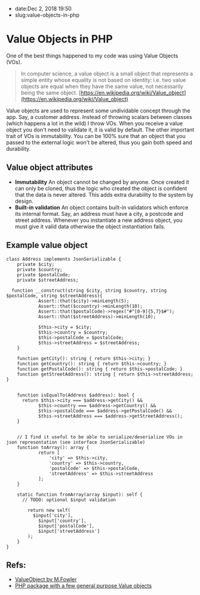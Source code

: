 - date:Dec 2, 2018 19:50
- slug:value-objects-in-php
# Value Objects in PHP
One of the best things happened to my code was using Value Objects (VOs). 

> In computer science, a value object is a small object that represents a simple entity whose equality is not based on identity: i.e. two value objects are equal when they have the same value, not necessarily being the same object.
[https://en.wikipedia.org/wiki/Value_object](https://en.wikipedia.org/wiki/Value_object)

Value objects are used to represent some undividable concept through the app. Say, a customer address. Instead of throwing scalars between classes (which happens a lot in the wild) I throw VOs. When you receive a value object you don't need to validate it, it is valid by default. The other important trait of VOs is immutability. You can be 100% sure that an object that you passed to the external logic won't be altered, thus you gain both speed and durability.

## Value object attributes
- **Immutability**
  An object cannot be changed by anyone. Once created it can only be cloned, thus the logic who created the object is confident that the data is never altered. This adds extra durability to the system by design.
- **Built-in validation**
  An object contains built-in validators which enforce its internal format. Say, an address must have a city, a postcode and street address. Whenever you instantiate a new address object, you must give it valid data otherwise the object instantiation fails. 
	
	
## Example value object
```
class Address implements JsonSerializable {
	private $city;
	private $country;
	private $postalCode;
	private $streetAddress;

  function __construct(string $city, string $country, string $postalCode, string $streetAddress){
			Assert::that($city)->minLength(5);
			Assert::that($ccountry)->minLength(10);
			Assert::that($postalCode)->regex("#^[0-9]{5,7}$#");
			Assert::that($streetAddress)->minLength(10);
			
			$this->city = $city;
			$this->country = $country;
			$this->postalCode = $postalCode;
			$this->streetAddress = $streetAddress;
	}
	
	function getCity(): string { return $this->city; }
	function getCountry(): string { return $this->country; }
	function getPostalCode(): string { return $this->postalCode; }
	function getStreetAddress(): string { return $this->streetAddress; }
	
	
	function isEqualTo(Address $address): bool {
	  return $this->city === $address->getCity() &&
		    $this->country === $address->getCountry() &&
			$this->postalCode === $address->getPostalCode() &&
			$this->streetAddress === $address->getStreetAddress();
	}
	
	
	// I find it useful to be able to serialize/deserialize VOs in json representation (see interface JsonSerializable)
	function toArray(): array {
			return [
				'city' => $this->city,
				'country' => $this->country,
				'postalCode' => $this->postalCode,
				'streetAddress' => $this->streetAddress
			];
	}
	
	static function fromArray(array $input): self {
	  // TODO: optional $input validation
	
		return new self(
		  $input['city'],
			$input['country'],
			$input['postalCode'],
			$input['streetAddress']
		);
	}
}
```

## Refs:
- [ValueObject by M.Fowler](https://martinfowler.com/bliki/ValueObject.html)
- [PHP package with a few general purpose Value objects](https://github.com/bruli/php-value-objects)
